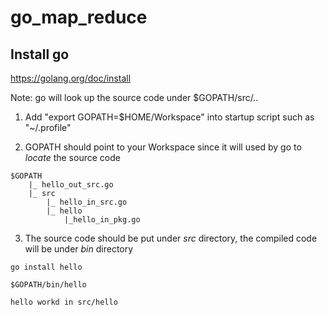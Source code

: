 # go_map_reduce

## Install go
https://golang.org/doc/install

Note:
go will look up the source code under $GOPATH/src/..

1. Add "export GOPATH=$HOME/Workspace" into startup script such as "~/.profile"

2. GOPATH should point to your Workspace since it will used by go to *locate* the source code

```
$GOPATH
	|_ hello_out_src.go
	|_ src
		|_ hello_in_src.go
		|_ hello
			|_hello_in_pkg.go
```

3. The source code should be put under *src* directory, the compiled code will be under *bin* directory

```
go install hello

$GOPATH/bin/hello

hello workd in src/hello
```

